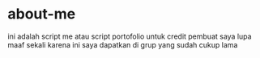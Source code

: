 # about-me
ini adalah script me atau script portofolio
untuk credit pembuat saya lupa maaf sekali karena ini saya dapatkan di grup yang sudah cukup lama
